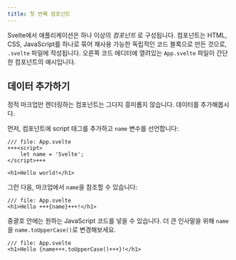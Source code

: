 ```yaml
---
title: 첫 번째 컴포넌트
---
```


Svelte에서 애플리케이션은 하나 이상의 _컴포넌트_ 로 구성됩니다. 컴포넌트는 HTML, CSS, JavaScript를 하나로 묶어 재사용 가능한 독립적인 코드 블록으로 만든 것으로, `.svelte` 파일에 작성됩니다. 오른쪽 코드 에디터에 열려있는 `App.svelte` 파일이 간단한 컴포넌트의 예시입니다.

## 데이터 추가하기

정적 마크업만 렌더링하는 컴포넌트는 그다지 흥미롭지 않습니다. 데이터를 추가해봅시다.

먼저, 컴포넌트에 script 태그를 추가하고 `name` 변수를 선언합니다:

```svelte
/// file: App.svelte
+++<script>
	let name = 'Svelte';
</script>+++

<h1>Hello world!</h1>
```

그런 다음, 마크업에서 `name`을 참조할 수 있습니다:

```svelte
/// file: App.svelte
<h1>Hello +++{name}+++!</h1>
```

중괄호 안에는 원하는 JavaScript 코드를 넣을 수 있습니다. 더 큰 인사말을 위해 `name`을 `name.toUpperCase()`로 변경해보세요.

```svelte
/// file: App.svelte
<h1>Hello {name+++.toUpperCase()+++}!</h1>
```
